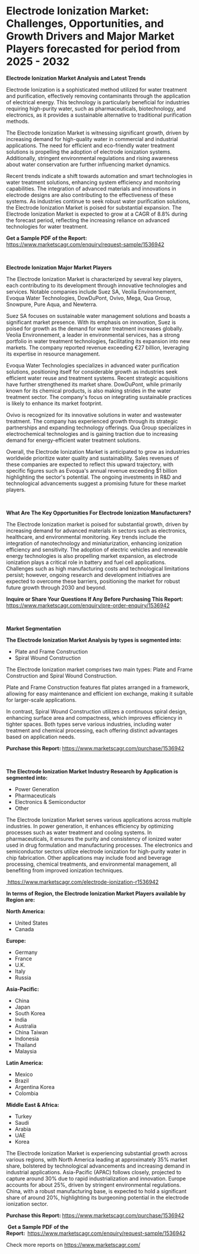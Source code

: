 <p><h1>Electrode Ionization Market: Challenges, Opportunities, and Growth Drivers and Major Market Players forecasted for period from 2025 - 2032</h1></p><p><strong>Electrode Ionization Market Analysis and Latest Trends</strong></p>
<p><p>Electrode Ionization is a sophisticated method utilized for water treatment and purification, effectively removing contaminants through the application of electrical energy. This technology is particularly beneficial for industries requiring high-purity water, such as pharmaceuticals, biotechnology, and electronics, as it provides a sustainable alternative to traditional purification methods.</p><p>The Electrode Ionization Market is witnessing significant growth, driven by increasing demand for high-quality water in commercial and industrial applications. The need for efficient and eco-friendly water treatment solutions is propelling the adoption of electrode ionization systems. Additionally, stringent environmental regulations and rising awareness about water conservation are further influencing market dynamics.</p><p>Recent trends indicate a shift towards automation and smart technologies in water treatment solutions, enhancing system efficiency and monitoring capabilities. The integration of advanced materials and innovations in electrode designs are also contributing to the effectiveness of these systems. As industries continue to seek robust water purification solutions, the Electrode Ionization Market is poised for substantial expansion. The Electrode Ionization Market is expected to grow at a CAGR of 8.8% during the forecast period, reflecting the increasing reliance on advanced technologies for water treatment.</p></p>
<p><strong>Get a Sample PDF of the Report:&nbsp;</strong> <a href="https://www.marketscagr.com/enquiry/request-sample/1536942?utm_campaign=3217&utm_medium=2&utm_source=Github&utm_content=ia&utm_term=11042025&utm_id=electrode-ionization">https://www.marketscagr.com/enquiry/request-sample/1536942</a></p>
<p>&nbsp;</p>
<p><strong>Electrode Ionization Major Market Players</strong></p>
<p><p>The Electrode Ionization Market is characterized by several key players, each contributing to its development through innovative technologies and services. Notable companies include Suez SA, Veolia Environnement, Evoqua Water Technologies, DowDuPont, Ovivo, Mega, Qua Group, Snowpure, Pure Aqua, and Newterra.</p><p>Suez SA focuses on sustainable water management solutions and boasts a significant market presence. With its emphasis on innovation, Suez is poised for growth as the demand for water treatment increases globally. Veolia Environnement, a leader in environmental services, has a strong portfolio in water treatment technologies, facilitating its expansion into new markets. The company reported revenue exceeding €27 billion, leveraging its expertise in resource management.</p><p>Evoqua Water Technologies specializes in advanced water purification solutions, positioning itself for considerable growth as industries seek efficient water reuse and treatment systems. Recent strategic acquisitions have further strengthened its market share. DowDuPont, while primarily known for its chemical products, is also making strides in the water treatment sector. The company's focus on integrating sustainable practices is likely to enhance its market footprint.</p><p>Ovivo is recognized for its innovative solutions in water and wastewater treatment. The company has experienced growth through its strategic partnerships and expanding technology offerings. Qua Group specializes in electrochemical technologies and is gaining traction due to increasing demand for energy-efficient water treatment solutions.</p><p>Overall, the Electrode Ionization Market is anticipated to grow as industries worldwide prioritize water quality and sustainability. Sales revenues of these companies are expected to reflect this upward trajectory, with specific figures such as Evoqua's annual revenue exceeding $1 billion highlighting the sector's potential. The ongoing investments in R&D and technological advancements suggest a promising future for these market players.</p></p>
<p>&nbsp;</p>
<p><strong>What Are The Key Opportunities For Electrode Ionization Manufacturers?</strong></p>
<p><p>The Electrode Ionization market is poised for substantial growth, driven by increasing demand for advanced materials in sectors such as electronics, healthcare, and environmental monitoring. Key trends include the integration of nanotechnology and miniaturization, enhancing ionization efficiency and sensitivity. The adoption of electric vehicles and renewable energy technologies is also propelling market expansion, as electrode ionization plays a critical role in battery and fuel cell applications. Challenges such as high manufacturing costs and technological limitations persist; however, ongoing research and development initiatives are expected to overcome these barriers, positioning the market for robust future growth through 2030 and beyond.</p></p>
<p><strong>Inquire or Share Your Questions If Any Before Purchasing This Report:</strong> <a href="https://www.marketscagr.com/enquiry/pre-order-enquiry/1536942?utm_campaign=3217&utm_medium=2&utm_source=Github&utm_content=ia&utm_term=11042025&utm_id=electrode-ionization">https://www.marketscagr.com/enquiry/pre-order-enquiry/1536942</a></p>
<p>&nbsp;</p>
<p><strong>Market Segmentation</strong></p>
<p><strong>The Electrode Ionization Market Analysis by types is segmented into:</strong></p>
<p><ul><li>Plate and Frame Construction</li><li>Spiral Wound Construction</li></ul></p>
<p><p>The Electrode Ionization market comprises two main types: Plate and Frame Construction and Spiral Wound Construction. </p><p>Plate and Frame Construction features flat plates arranged in a framework, allowing for easy maintenance and efficient ion exchange, making it suitable for larger-scale applications. </p><p>In contrast, Spiral Wound Construction utilizes a continuous spiral design, enhancing surface area and compactness, which improves efficiency in tighter spaces. Both types serve various industries, including water treatment and chemical processing, each offering distinct advantages based on application needs.</p></p>
<p><strong>Purchase this Report:&nbsp;</strong><a href="https://www.marketscagr.com/purchase/1536942?utm_campaign=3217&utm_medium=2&utm_source=Github&utm_content=ia&utm_term=11042025&utm_id=electrode-ionization">https://www.marketscagr.com/purchase/1536942</a></p>
<p>&nbsp;</p>
<p><strong>The Electrode Ionization Market Industry Research by Application is segmented into:</strong></p>
<p><ul><li>Power Generation</li><li>Pharmaceuticals</li><li>Electronics & Semiconductor</li><li>Other</li></ul></p>
<p><p>The Electrode Ionization Market serves various applications across multiple industries. In power generation, it enhances efficiency by optimizing processes such as water treatment and cooling systems. In pharmaceuticals, it ensures the purity and consistency of ionized water used in drug formulation and manufacturing processes. The electronics and semiconductor sectors utilize electrode ionization for high-purity water in chip fabrication. Other applications may include food and beverage processing, chemical treatments, and environmental management, all benefiting from improved ionization techniques.</p></p>
<p><a href="https://www.marketscagr.com/electrode-ionization-r1536942?utm_campaign=3217&utm_medium=2&utm_source=Github&utm_content=ia&utm_term=11042025&utm_id=electrode-ionization">&nbsp;https://www.marketscagr.com/electrode-ionization-r1536942</a></p>
<p><strong>In terms of Region, the Electrode Ionization Market Players available by Region are:</strong></p>
<p>
    <p> <strong> North America: </strong>
        <ul>
            <li>United States</li>
            <li>Canada</li>
        </ul>
        </p> 
    <p> <strong> Europe: </strong>
        <ul>
            <li>Germany</li>
            <li>France</li>
            <li>U.K.</li>
            <li>Italy</li>
            <li>Russia</li>
        </ul>
        </p> 
    <p> <strong> Asia-Pacific: </strong>
        <ul>
            <li>China</li>
            <li>Japan</li>
            <li>South Korea</li>
            <li>India</li>
            <li>Australia</li>
            <li>China Taiwan</li>
            <li>Indonesia</li>
            <li>Thailand</li>
            <li>Malaysia</li>
        </ul>
        </p> 
    <p> <strong> Latin America: </strong>
        <ul>
            <li>Mexico</li>
            <li>Brazil</li>
            <li>Argentina Korea</li>
            <li>Colombia</li>
        </ul>
        </p> 
    <p> <strong> Middle East & Africa: </strong>
        <ul>
            <li>Turkey</li>
            <li>Saudi</li>
            <li>Arabia</li>
            <li>UAE</li>
            <li>Korea</li>
        </ul>
    </p>
    </p>
<p><p>The Electrode Ionization Market is experiencing substantial growth across various regions, with North America leading at approximately 35% market share, bolstered by technological advancements and increasing demand in industrial applications. Asia-Pacific (APAC) follows closely, projected to capture around 30% due to rapid industrialization and innovation. Europe accounts for about 25%, driven by stringent environmental regulations. China, with a robust manufacturing base, is expected to hold a significant share of around 20%, highlighting its burgeoning potential in the electrode ionization sector.</p></p>
<p><strong>Purchase this Report: </strong><a href="https://www.marketscagr.com/purchase/1536942?utm_campaign=3217&utm_medium=2&utm_source=Github&utm_content=ia&utm_term=11042025&utm_id=electrode-ionization">https://www.marketscagr.com/purchase/1536942</a></p>
<p>&nbsp;<strong>Get a Sample PDF of the Report:&nbsp;&nbsp;</strong><a href="https://www.marketscagr.com/enquiry/request-sample/1536942?utm_campaign=3217&utm_medium=2&utm_source=Github&utm_content=ia&utm_term=11042025&utm_id=electrode-ionization">https://www.marketscagr.com/enquiry/request-sample/1536942</a></p>
<p><strong></strong></p>
<p>Check more reports on <a href="https://www.marketscagr.com/?utm_campaign=3217&utm_medium=2&utm_source=Github&utm_content=ia&utm_term=11042025&utm_id=electrode-ionization">https://www.marketscagr.com/</a></p>